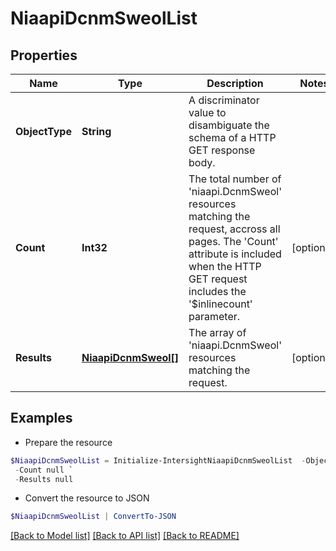 # NiaapiDcnmSweolList
## Properties

Name | Type | Description | Notes
------------ | ------------- | ------------- | -------------
**ObjectType** | **String** | A discriminator value to disambiguate the schema of a HTTP GET response body. | 
**Count** | **Int32** | The total number of &#39;niaapi.DcnmSweol&#39; resources matching the request, accross all pages. The &#39;Count&#39; attribute is included when the HTTP GET request includes the &#39;$inlinecount&#39; parameter. | [optional] 
**Results** | [**NiaapiDcnmSweol[]**](NiaapiDcnmSweol.md) | The array of &#39;niaapi.DcnmSweol&#39; resources matching the request. | [optional] 

## Examples

- Prepare the resource
```powershell
$NiaapiDcnmSweolList = Initialize-IntersightNiaapiDcnmSweolList  -ObjectType null `
 -Count null `
 -Results null
```

- Convert the resource to JSON
```powershell
$NiaapiDcnmSweolList | ConvertTo-JSON
```

[[Back to Model list]](../README.md#documentation-for-models) [[Back to API list]](../README.md#documentation-for-api-endpoints) [[Back to README]](../README.md)

